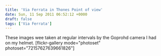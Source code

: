 ```yaml
---
title: 'Via Ferrata in Thones Point of view'
date: Sun, 11 Sep 2011 06:52:12 +0000
draft: false
tags: ['Via Ferrata']
---
```


These images wee taken at regular intervals by the Goprohd camera I had on my helmet. \[flickr-gallery mode="photoset" photoset="72157627639661826"\]